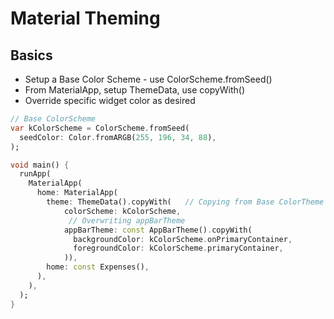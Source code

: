 # Material Theming

## Basics
- Setup a Base Color Scheme - use ColorScheme.fromSeed()
- From MaterialApp, setup ThemeData, use copyWith()
- Override specific widget color as desired

```dart
// Base ColorScheme
var kColorScheme = ColorScheme.fromSeed(
  seedColor: Color.fromARGB(255, 196, 34, 88),
);

void main() {
  runApp(
    MaterialApp(
      home: MaterialApp(
        theme: ThemeData().copyWith(   // Copying from Base ColorTheme
            colorScheme: kColorScheme,
             // Overwriting appBarTheme
            appBarTheme: const AppBarTheme().copyWith(
              backgroundColor: kColorScheme.onPrimaryContainer,
              foregroundColor: kColorScheme.primaryContainer,
            )),
        home: const Expenses(),
      ),
    ),
  );
}

```


